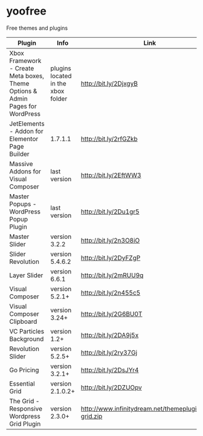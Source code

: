 # yoofree
Free themes and plugins

| Plugin| Info | Link |
| ------ | ------ | ------ |
| Xbox Framework - Create Meta boxes, Theme Options & Admin Pages for WordPress | plugins located in the xbox folder | http://bit.ly/2DjxgyB |
| JetElements - Addon for Elementor Page Builder | 1.7.1.1 | http://bit.ly/2rfGZkb |
| Massive Addons for Visual Composer | last version | http://bit.ly/2EftWW3 |
| Master Popups - WordPress Popup Plugin | last version | http://bit.ly/2Du1gr5 |
| Master Slider| version 3.2.2 | http://bit.ly/2n3O8iO |
| Slider Revolution | version 5.4.6.2 | http://bit.ly/2DyFZgP |
| Layer Slider | version 6.6.1 | http://bit.ly/2mRUU9q |
| Visual Composer | version 5.2.1+ | http://bit.ly/2n455c5 |
| Visual Composer Clipboard | version 3.24+ | http://bit.ly/2G6BU0T |
| VC Particles Background | version 1.2+ | http://bit.ly/2DA9j5x |
| Revolution Slider | version 5.2.5+ | http://bit.ly/2ry37Gj |
| Go Pricing | version 3.2.1+ | http://bit.ly/2DsJYr4 |
| Essential Grid | version 2.1.0.2+ | http://bit.ly/2DZUOpv |
| The Grid - Responsive Wordpress Grid Plugin | version 2.3.0+ | http://www.infinitydream.net/themeplugins/the-grid.zip |
